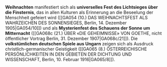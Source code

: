 
**Weihnachten** manifestiert sich als **universelles Fest des Lichtsieges über die Finsternis**, das in allen Kulturen als Erinnerung an die Beseelung der Menschheit gefeiert wird ([[GA054 (10.) DAS WEIHNACHTSFEST ALS WAHRZEICHEN DES SONNENSIEGES, Berlin, 14. Dezember 1905|GA054/10]]) und als **Mysterienfest des Schauens der Sonne um Mitternacht** ([[GA068c (21.) ÜBER «DIE GEHEIMNISSE» VON GOETHE, nicht öffentlicher Vortrag Berlin, 31. Dezember 1907|GA068c/21]]). Die **volkstümlichen deutschen Spiele aus Ungarn** zeigen sich als Ausdruck christlich-germanischer Geistigkeit ([[GA065 (8.) ÖSTERREICHISCHE PERSÖNLICHKEITEN IN DEN GEBIETEN DER DICHTUNG UND WISSENSCHAFT, Berlin, 10. Februar 1916|GA065/8]]).
